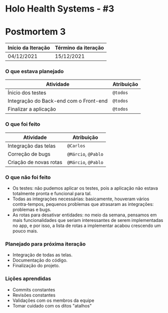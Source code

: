 # Holo Health Systems - #3

# Postmortem 3

Início da Iteração | Término da iteração
------------ | -------------
04/12/2021 | 15/12/2021


### O que estava planejado
| Atividade | Atribuição |
| --- | --- |
| Ínicio dos testes | `@todos` |
| Integração do Back-end com o Front-end | `@todos` |
| Finalizar a aplicação | `@todos` |

### O que foi feito
| Atividade | Atribuição |
| --- | --- |
| Integração das telas | `@Carlos` |
| Correção de bugs | `@Márcio`, `@Pablo` |
| Criação de novas rotas | `@Márcio`, `@Pablo` |

### O que não foi feito
* Os testes: não pudemos aplicar os testes, pois a aplicação não estava totalmente pronta e funcional para tal.
* Todas as integrações necessárias: basicamente, houveram vários contra-tempos, pequenos problemas que atrasaram as integrações: problemas e bugs.
* As rotas para desativar entidades: no meio da semana, pensamos em mais funcionalidades que seriam interessantes de serem implementadas no app, e por isso, a lista de rotas a implementar acabou crescendo um pouco mais.

### Planejado para próxima iteração
* Integração de todas as telas.
* Documentação do código.
* Finalização do projeto.

### Lições aprendidas
* Commits constantes
* Revisões constantes
* Validações com os membros da equipe
* Tomar cuidado com os ditos "atalhos"
